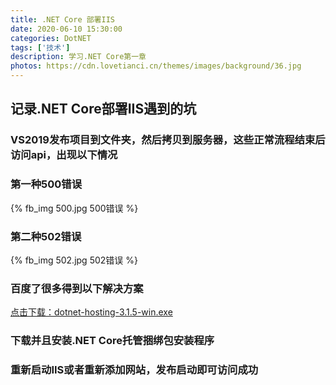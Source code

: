 ```yaml
---
title: .NET Core 部署IIS
date: 2020-06-10 15:30:00
categories: DotNET
tags: ['技术'] 
description: 学习.NET Core第一章
photos: https://cdn.lovetianci.cn/themes/images/background/36.jpg
---
```

## 记录.NET Core部署IIS遇到的坑
<!-- more -->
### VS2019发布项目到文件夹，然后拷贝到服务器，这些正常流程结束后访问api，出现以下情况

### 第一种500错误
{% fb_img 500.jpg 500错误 %}

### 第二种502错误
{% fb_img 502.jpg 502错误 %}

### 百度了很多得到以下解决方案

[点击下载：dotnet-hosting-3.1.5-win.exe](https://download.visualstudio.microsoft.com/download/pr/7c30d3a1-f519-4167-b850-b9c49bf2aa0e/dbfa957a76a41a1e1795f59d400d4ccd/dotnet-hosting-3.1.5-win.exe "下载地址")

### 下载并且安装.NET Core托管捆绑包安装程序

### 重新启动IIS或者重新添加网站，发布启动即可访问成功